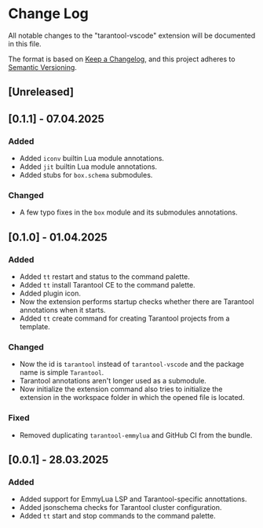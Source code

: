 # Change Log

All notable changes to the "tarantool-vscode" extension will be documented in
this file.

The format is based on [Keep a Changelog](https://keepachangelog.com/en/1.1.0/),
and this project adheres to [Semantic Versioning](https://semver.org/spec/v2.0.0.html).

## [Unreleased]

## [0.1.1] - 07.04.2025

### Added

- Added `iconv` builtin Lua module annotations.
- Added `jit` builtin Lua module annotations.
- Added stubs for `box.schema` submodules.

### Changed

- A few typo fixes in the `box` module and its submodules annotations.

## [0.1.0] - 01.04.2025

### Added

- Added `tt` restart and status to the command palette.
- Added `tt` install Tarantool CE to the command palette.
- Added plugin icon.
- Now the extension performs startup checks whether there are Tarantool
  annotations when it starts.
- Added `tt` create command for creating Tarantool projects from a template.

### Changed

- Now the id is `tarantool` instead of `tarantool-vscode` and the package name
  is simple `Tarantool`.
- Tarantool annotations aren't longer used as a submodule.
- Now initialize the extension command also tries to initialize the extension
  in the workspace folder in which the opened file is located.

### Fixed

- Removed duplicating `tarantool-emmylua` and GitHub CI from the bundle.

## [0.0.1] - 28.03.2025

### Added

- Added support for EmmyLua LSP and Tarantool-specific annottations.
- Added jsonschema checks for Tarantool cluster configuration.
- Added `tt` start and stop commands to the command palette.
